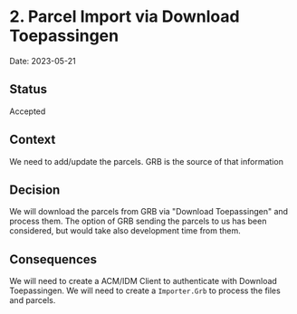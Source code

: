 # 2. Parcel Import via Download Toepassingen

Date: 2023-05-21

## Status

Accepted

## Context

We need to add/update the parcels.
GRB is the source of that information

## Decision

We will download the parcels from GRB via "Download Toepassingen" and process them.
The option of GRB sending the parcels to us has been considered, but would take also development time from them.

## Consequences

We will need to create a ACM/IDM Client to authenticate with Download Toepassingen.
We will need to create a `Importer.Grb` to process the files and parcels.
